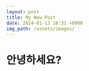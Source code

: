 ```yaml
---
layout: post
title: My New Post
date: 2024-01-13 16:31 +0900
img_path: /assets/images/
---
```


# 안녕하세요?



